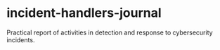 # incident-handlers-journal
Practical report of activities in detection and response to cybersecurity incidents.
